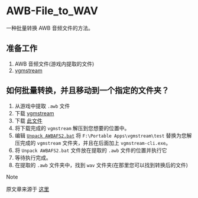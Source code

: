 # AWB-File_to_WAV
一种批量转换 AWB 音频文件的方法。

## 准备工作

1. AWB 音频文件(游戏内提取的文件)
2. [vgmstream](https://github.com/vgmstream/vgmstream/)

## 如何批量转换，并且移动到一个指定的文件夹？

1. 从游戏中提取 `.awb` 文件
2. 下载 [vgmstream](https://github.com/vgmstream/vgmstream/releases)
3. 下载 [此文件](https://github.com/gytxtx/AWB-File_to_WAV/blob/main/Unpack%20AWBAFS2.bat)
4. 将下载完成的 `vgmstream` 解压到您想要的位置中。
5. 编辑 [`Unpack AWBAFS2.bat`](https://github.com/gytxtx/AWB-File_to_WAV/blob/main/Unpack%20AWBAFS2.bat) 将 `F:\Portable Apps\vgmstream\test` 替换为您解压完成的 `vgmstream` 文件夹，并且在后面加上 `vgmstream-cli.exe`。
6. 将 `Unpack AWBAFS2.bat` 文件放在提取的 `.awb` 文件的位置并执行它
7. 等待执行完成。
8. 在提取的 `.awb` 文件夹中，找到 `wav` 文件夹(在那里您可以找到转换后的文件)
   
> [!NOTE]
>
> 原文章来源于 [这里](https://www.andnixsh.com/2020/03/how-to-unpack-awbafs2-file-to-wav.html)
